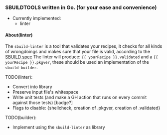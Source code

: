 ### SBUILDTOOLS written in Go. (for your ease and convenience)
- Currently implemented:
    - linter

#### About(linter)
The `sbuild-linter` is a tool that validates your recipes, it checks for all kinds of wrongdoings and makes sure that your file is valid, according to the [SBUILD spec](https://github.com/pkgforge/soarpkgs/blob/main/SBUILD_SPEC.md)
The linter will produce: `{{ yourRecipe }}.validated` and a `{{ yourRecipe }}.pkgver`, these should be used an implementation of the `sbuild-builder`.


TODO(linter):
- Convert into library
- Preserve input file's whitespace
- Write unit tests (and make a GH action that runs on every commit against those tests) [badge?]
- Flags to disable: {shellcheck, creation of .pkgver, creation of .validated}

TODO(builder):
- Implement using the `sbuild-linter` as library
